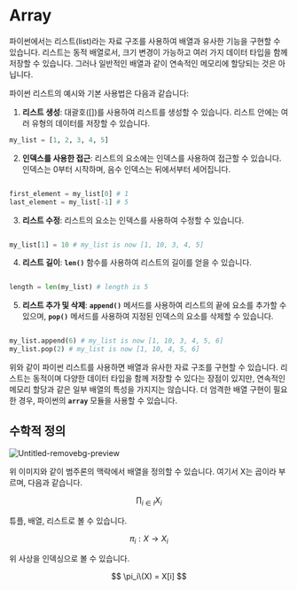 <h1>Array</h1>
파이썬에서는 리스트(list)라는 자료 구조를 사용하여 배열과 유사한 기능을 구현할 수 있습니다. 리스트는 동적 배열로서, 크기 변경이 가능하고 여러 가지 데이터 타입을 함께 저장할 수 있습니다. 그러나 일반적인 배열과 같이 연속적인 메모리에 할당되는 것은 아닙니다.

파이썬 리스트의 예시와 기본 사용법은 다음과 같습니다:

1. **리스트 생성**: 대괄호([])를 사용하여 리스트를 생성할 수 있습니다. 리스트 안에는 여러 유형의 데이터를 저장할 수 있습니다.

```python
my_list = [1, 2, 3, 4, 5]

```

2. **인덱스를 사용한 접근**: 리스트의 요소에는 인덱스를 사용하여 접근할 수 있습니다. 인덱스는 0부터 시작하며, 음수 인덱스는 뒤에서부터 세어집니다.

```python

first_element = my_list[0] # 1
last_element = my_list[-1] # 5

```

3. **리스트 수정**: 리스트의 요소는 인덱스를 사용하여 수정할 수 있습니다.

```python

my_list[1] = 10 # my_list is now [1, 10, 3, 4, 5]

```

4. **리스트 길이**: **`len()`** 함수를 사용하여 리스트의 길이를 얻을 수 있습니다.

```python

length = len(my_list) # length is 5

```

5. **리스트 추가 및 삭제**: **`append()`** 메서드를 사용하여 리스트의 끝에 요소를 추가할 수 있으며, **`pop()`** 메서드를 사용하여 지정된 인덱스의 요소를 삭제할 수 있습니다.

```python

my_list.append(6) # my_list is now [1, 10, 3, 4, 5, 6]
my_list.pop(2) # my_list is now [1, 10, 4, 5, 6]

```

위와 같이 파이썬 리스트를 사용하면 배열과 유사한 자료 구조를 구현할 수 있습니다. 리스트는 동적이며 다양한 데이터 타입을 함께 저장할 수 있다는 장점이 있지만, 연속적인 메모리 할당과 같은 일부 배열의 특성을 가지지는 않습니다. 더 엄격한 배열 구현이 필요한 경우, 파이썬의 **`array`** 모듈을 사용할 수 있습니다.
<h2>수학적 정의</h2>

![Untitled-removebg-preview](https://user-images.githubusercontent.com/81010325/230557097-c9daf1c3-7ddc-4d2c-b65d-634d29afdc75.png)

위 이미지와 같이 범주론의 맥락에서 배열을 정의할 수 있습니다. 여기서 X는 곱이라 부르며, 다음과 같습니다.

$$
∏_{i∈I}X_i
$$

튜플, 배열, 리스트로 볼 수 있습니다.

$$
\pi _i:X \rightarrow X_i
$$

위 사상을 인덱싱으로 볼 수 있습니다.

$$
\pi_i\(X) = X[i]
$$
